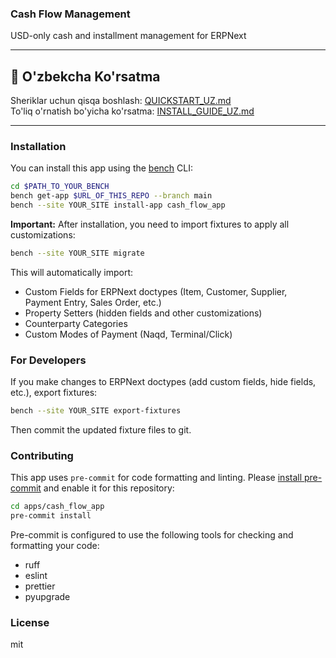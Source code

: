 ### Cash Flow Management

USD-only cash and installment management for ERPNext

---

## 📖 O'zbekcha Ko'rsatma

Sheriklar uchun qisqa boshlash: [QUICKSTART_UZ.md](./QUICKSTART_UZ.md)  
To'liq o'rnatish bo'yicha ko'rsatma: [INSTALL_GUIDE_UZ.md](./INSTALL_GUIDE_UZ.md)

---

### Installation

You can install this app using the [bench](https://github.com/frappe/bench) CLI:

```bash
cd $PATH_TO_YOUR_BENCH
bench get-app $URL_OF_THIS_REPO --branch main
bench --site YOUR_SITE install-app cash_flow_app
```

**Important:** After installation, you need to import fixtures to apply all customizations:

```bash
bench --site YOUR_SITE migrate
```

This will automatically import:
- Custom Fields for ERPNext doctypes (Item, Customer, Supplier, Payment Entry, Sales Order, etc.)
- Property Setters (hidden fields and other customizations)
- Counterparty Categories
- Custom Modes of Payment (Naqd, Terminal/Click)

### For Developers

If you make changes to ERPNext doctypes (add custom fields, hide fields, etc.), export fixtures:

```bash
bench --site YOUR_SITE export-fixtures
```

Then commit the updated fixture files to git.

### Contributing

This app uses `pre-commit` for code formatting and linting. Please [install pre-commit](https://pre-commit.com/#installation) and enable it for this repository:

```bash
cd apps/cash_flow_app
pre-commit install
```

Pre-commit is configured to use the following tools for checking and formatting your code:

- ruff
- eslint
- prettier
- pyupgrade

### License

mit
